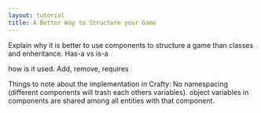 ```yaml
---
layout: tutorial
title: A Better Way to Structure your Game
---
```


Explain why it is better to use components to structure a game than classes and enheritance. Has-a vs is-a

how is it used. Add, remove, requires

Things to note about the implementation in Crafty: No namespacing (different components will trash each others variables). object variables in components are shared among all entities with that component.
